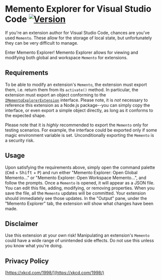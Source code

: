 # Memento Explorer for Visual Studio Code [![Version](https://img.shields.io/visual-studio-marketplace/v/bwater.memento-explorer)](https://marketplace.visualstudio.com/items?itemName=bwater.memento-explorer)

If you're an extension author for Visual Studio Code, chances are you've used `Memento`. These allow for the storage of local state, but unfortunately they can be very difficult to manage.

Enter Memento Explorer! Memento Explorer allows for viewing and modifying both global and workspace `Memento` for extensions.

## Requirements

To be able to modify an extension's `Memento`, the extension must export them, i.e. return them from its `activate()` method. In particular, the extension must export an object conforming to the [`IMementoExplorerExtension`](https://github.com/bwateratmsft/memento-explorer/blob/main/src/IMementoExplorerExtension.ts) interface. Please note, it is _not_ necessary to reference this extension as a Node.js package--you can simply copy the interface, or even export a simple object directly, as long as it conforms to the expected shape.

Please note that it is _highly_ recommended to export the `Memento` only for testing scenarios. For example, the interface could be exported only if some magic environment variable is set. Unconditionally exporting the `Memento` is a security risk.

## Usage

Upon satisfying the requirements above, simply open the command palette (<kbd>Cmd</kbd> + <kbd>Shift</kbd> + <kbd>P</kbd>) and run either "Memento Explorer: Open Global Memento..." or "Memento Explorer: Open Workspace Memento...", and follow the prompts. Once a `Memento` is opened, it will appear as a JSON file. You can edit this file, adding, modifying, or removing properties. When you save the file, all the `Memento` updates will be committed. Your extension should immediately see those updates. In the "Output" pane, under the "Memento Explorer" tab, the extension will show what changes have been made.

## Disclaimer

Use this extension at your own risk! Manipulating an extension's `Memento` could have a wide range of unintended side effects. Do not use this unless you know what you're doing.

## Privacy Policy

[https://xkcd.com/1998/](https://xkcd.com/1998/)
